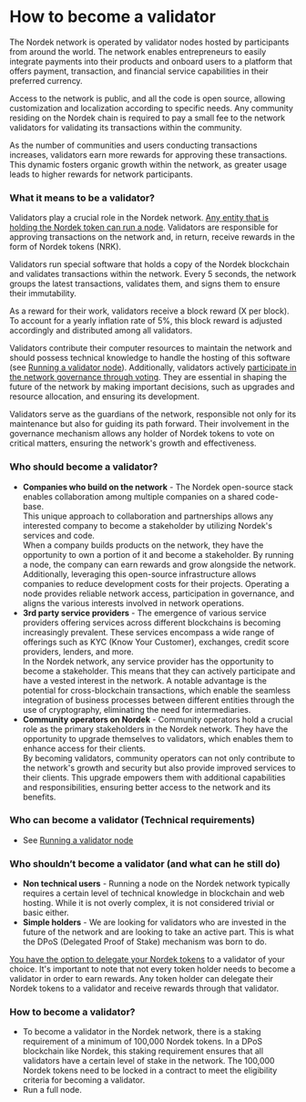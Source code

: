 # How to become a validator

The Nordek network is operated by validator nodes hosted by participants from around the world. The network enables entrepreneurs to easily integrate payments into their products and onboard users to a platform that offers payment, transaction, and financial service capabilities in their preferred currency.

Access to the network is public, and all the code is open source, allowing customization and localization according to specific needs. Any community residing on the Nordek chain is required to pay a small fee to the network validators for validating its transactions within the community.

As the number of communities and users conducting transactions increases, validators earn more rewards for approving these transactions. This dynamic fosters organic growth within the network, as greater usage leads to higher rewards for network participants.

### What it means to be a validator?

Validators play a crucial role in the Nordek network. [Any entity that is holding the Nordek token can run a node](https://github.com/Officialnordek/NRKNetwork/tree/master/node-example). Validators are responsible for approving transactions on the network and, in return, receive rewards in the form of Nordek tokens (NRK).

Validators run special software that holds a copy of the Nordek blockchain and validates transactions within the network. Every 5 seconds, the network groups the latest transactions, validates them, and signs them to ensure their immutability.

As a reward for their work, validators receive a block reward (X per block). To account for a yearly inflation rate of 5%, this block reward is adjusted accordingly and distributed among all validators.

Validators contribute their computer resources to maintain the network and should possess technical knowledge to handle the hosting of this software (see [Running a validator node](https://github.com/Officialnordek/NRKNetwork/tree/master/node-example)). Additionally, validators actively  [participate in the network governance through voting](https://github.com/Officialnordek/NRKNetwork/tree/master/node-example). They are essential in shaping the future of the network by making important decisions, such as upgrades and resource allocation, and ensuring its development.

Validators serve as the guardians of the network, responsible not only for its maintenance but also for guiding its path forward. Their involvement in the governance mechanism allows any holder of Nordek tokens to vote on critical matters, ensuring the network's growth and effectiveness.

### Who should become a validator?

* **Companies who build on the network** - The Nordek open-source stack enables collaboration among multiple companies on a shared code-base. \
  This unique approach to collaboration and partnerships allows any interested company to become a stakeholder by utilizing Nordek's services and code.\
  When a company builds products on the network, they have the opportunity to own a portion of it and become a stakeholder. By running a node, the company can earn rewards and grow alongside the network.\
  Additionally, leveraging this open-source infrastructure allows companies to reduce development costs for their projects. Operating a node provides reliable network access, participation in governance, and aligns the various interests involved in network operations.
* **3rd party service providers** - The emergence of various service providers offering services across different blockchains is becoming increasingly prevalent. These services encompass a wide range of offerings such as KYC (Know Your Customer), exchanges, credit score providers, lenders, and more.\
  In the Nordek network, any service provider has the opportunity to become a stakeholder. This means that they can actively participate and have a vested interest in the network. A notable advantage is the potential for cross-blockchain transactions, which enable the seamless integration of business processes between different entities through the use of cryptography, eliminating the need for intermediaries.
* **Community operators on Nordek** - Community operators hold a crucial role as the primary stakeholders in the Nordek network. They have the opportunity to upgrade themselves to validators, which enables them to enhance access for their clients.\
  By becoming validators, community operators can not only contribute to the network's growth and security but also provide improved services to their clients. This upgrade empowers them with additional capabilities and responsibilities, ensuring better access to the network and its benefits.

### Who can become a validator (Technical requirements)

* See [Running a validator node](https://github.com/Officialnordek/NRKNetwork/tree/master/node-example)

### Who shouldn’t become a validator (and what can he still do)

* **Non technical users** - Running a node on the Nordek network typically requires a certain level of technical knowledge in blockchain and web hosting. While it is not overly complex, it is not considered trivial or basic either.
* **Simple holders** - We are looking for validators who are invested in the future of the network and are looking to take an active part. This is what the DPoS (Delegated Proof of Stake) mechanism was born to do.

[You have the option to delegate your Nordek tokens](https://github.com/Officialnordek/NRKNetwork/tree/master/node-example) to a validator of your choice. It's important to note that not every token holder needs to become a validator in order to earn rewards. Any token holder can delegate their Nordek tokens to a validator and receive rewards through that validator.

### How to become a validator?

* To become a validator in the Nordek network, there is a staking requirement of a minimum of 100,000 Nordek tokens. In a DPoS blockchain like Nordek, this staking requirement ensures that all validators have a certain level of stake in the network. The 100,000 Nordek tokens need to be locked in a contract to meet the eligibility criteria for becoming a validator.
* Run a full node.
